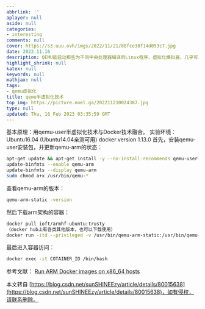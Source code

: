 ```yaml
---
abbrlink: ''
aplayer: null
aside: null
categories:
- interesting
comments: null
cover: https://s3.uuu.ovh/imgs/2022/11/21/88fce38f14d053c7.jpg
date: 2022.11.16
description: QEMU能启动那些为不同中央处理器编译的Linux程序，虚拟化模拟器，几乎可以模拟任何硬件设备
highlight_shrink: null
katex: null
keywords: null
mathjax: null
tags:
- qemu虚拟化
title: qemu半虚拟化技术
top_img: https://picture.noel.ga/202211210024387.jpg
type: null
updated: Thu, 16 Feb 2023 03:35:59 GMT
---
```

基本原理：用qemu-user半虚拟化技术与Docker技术融合。
实验环境：Ubuntu16.04 (Ubuntu14.04亲测可用) docker version 1.13.0
首先，安装qemu-user安装包，并更新qemu-arm的状态：

```bash
apt-get update && apt-get install -y --no-install-recommends qemu-user-static binfmt-support
update-binfmts --enable qemu-arm
update-binfmts --display qemu-arm
sudo chmod a+x /usr/bin/qemu-*
```

查看qemu-arm的版本：

```bash
qemu-arm-static -version
```

然后下载arm架构的容器：

```bash
docker pull ioft/armhf-ubuntu:trusty
（docker hub上有各类其他版本，也可以下载使用）
docker run -itd --privileged -v /usr/bin/qemu-arm-static:/usr/bin/qemu-arm-static ioft/armhf-ubuntu:trusty /bin/bash（永久有效的容器）
```

最后进入容器访问：

```bash
docker exec -it COTAINER_ID /bin/bash
```

参考文献：
[Run ARM Docker images on x86\_64 hosts](https://blog.ubergarm.com/#/blog/archive/archive-arm-docker-images-on-x86-64)

本文转自 [https://blog.csdn.net/sunSHINEEzy/article/details/80015638](https://blog.csdn.net/sunSHINEEzy/article/details/80015638)，如有侵权，请联系删除。
